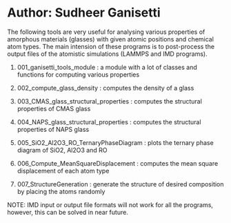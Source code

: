 # Author: Sudheer Ganisetti

The following tools are very useful for analysing various properties of amorphous materials (glasses) with given atomic positions and chemical atom types.
The main intension of these programs is to post-process the output files of the atomistic simulations (LAMMPS and IMD programs).

1) 001_ganisetti_tools_module			: a module with a lot of classes and functions for computing various properties

2) 002_compute_glass_density 			: computes the density of a glass

3) 003_CMAS_glass_structural_properties		: computes the structural properties of CMAS glass

4) 004_NAPS_glass_structural_properties		: computes the structural properties of NAPS glass

5) 005_SiO2_Al2O3_RO_TernaryPhaseDiagram	: plots the ternary phase diagram of SiO2, Al2O3 and RO

6) 006_Compute_MeanSquareDisplacement		: computes the mean square displacement of each atom type

7) 007_StructureGeneration			: generate the structure of desired composition by placing the atoms randomly 

NOTE: IMD input or output file formats will not work for all the programs, however, this can be solved in near future.

